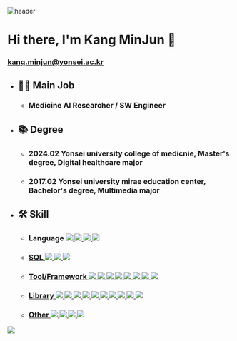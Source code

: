 ![header](https://capsule-render.vercel.app/api?type=waving&color=6994CDEE&text=&animation=twinkling&height=80)

# Hi there, I'm Kang MinJun 👋
### kang.minjun@yonsei.ac.kr

* ## 👨‍💼 Main Job
  * ### Medicine AI Researcher / SW Engineer

* ## 📚 Degree
  * ### 2024.02 Yonsei university college of medicnie, Master's degree, Digital healthcare major
  * ### 2017.02 Yonsei university mirae education center, Bachelor's degree, Multimedia major

* ## 🛠️ Skill
  * ### Language <a href="https://www.python.org/"><img src="https://img.shields.io/badge/Python-3776AB?style=for-the-badge&logo=Python&logoColor=white"> <a href="https://learn.microsoft.com/ko-kr/cpp/cpp/?view=msvc-170"><img src="https://img.shields.io/badge/c++-%2300599C.svg?style=for-the-badge&logo=c%2B%2B&logoColor=white"/> <a href="https://docs.oracle.com/javase/specs/"><img src="https://img.shields.io/badge/Java-007396?style=for-the-badge&logo=Java&logoColor=white"> <a href="https://www.r-project.org/other-docs.html"><img src="https://img.shields.io/badge/r-276DC3?style=for-the-badge&logo=r&logoColor=white">
  * ### SQL <a href="https://docs.oracle.com/en-us/iaas/mysql-database/doc/getting-started.html"><img src="https://img.shields.io/badge/mysql-4479A1?style=for-the-badge&logo=mysql&logoColor=white"> <a href="https://www.postgresql.org/docs/"><img src="https://img.shields.io/badge/postgresql-4169E1?style=for-the-badge&logo=postgresql&logoColor=white"> <a href="https://www.sqlite.org/docs.html"><img src="https://img.shields.io/badge/sqlite-003B57?style=for-the-badge&logo=sqlite&logoColor=white">
  * ### Tool/Framework <a href="https://code.visualstudio.com/docs"><img src="https://img.shields.io/badge/visualstudiocode-007ACC?style=for-the-badge&logo=visualstudiocode&logoColor=white"> <a href="https://learn.microsoft.com/en-us/visualstudio/windows/?view=vs-2022"><img src="https://img.shields.io/badge/visualstudio-5C2D91?style=for-the-badge&logo=visualstudio&logoColor=white"> <a href="https://docs.anaconda.com/index.html"><img src="https://img.shields.io/badge/anaconda-44A833?style=for-the-badge&logo=anaconda&logoColor=white"> <a href="https://www.django-rest-framework.org/"><img src="https://img.shields.io/badge/django-092E20?style=for-the-badge&logo=django&logoColor=white"> <a href="https://doc.qt.io/all-topics.html"><img src="https://img.shields.io/badge/qt-41CD52?style=for-the-badge&logo=qt&logoColor=white"> <a href="https://spring.io/guides/gs/sts"><img src="https://img.shields.io/badge/Spring Boot-007ACC?style=for-the-badge&logo=spring boot&logoColor=white"> <a href="https://docs.arduino.cc/"><img src="https://img.shields.io/badge/arduino-00878F?style=for-the-badge&logo=arduino&logoColor=white"> <a href="https://www.raspberrypi.com/documentation/"><img src="https://img.shields.io/badge/raspberrypi-A22846?style=for-the-badge&logo=raspberrypi&logoColor=white"> 
  * ### Library <a href="https://itk.org/"><img src="https://img.shields.io/badge/ITK-FD755C?style=for-the-badge&logo=ITK&logoColor=white"> <a href="https://vtk.org/"><img src="https://img.shields.io/badge/VTK-FD755C?style=for-the-badge&logo=VTK&logoColor=white"> <a href="https://www.kitware.com/open-source/"><img src="https://img.shields.io/badge/IGSTK-FD755C?style=for-the-badge&logo=IGSTK&logoColor=white"> <a href="https://www.tensorflow.org/learn"><img src="https://img.shields.io/badge/tensorflow-FF6F00?style=for-the-badge&logo=tensorflow&logoColor=white"> <a href="https://numpy.org/"><img src="https://img.shields.io/badge/numpy-013243?style=for-the-badge&logo=numpy&logoColor=white"> <a href="https://pandas.pydata.org/"><img src="https://img.shields.io/badge/pandas-150458?style=for-the-badge&logo=pandas&logoColor=white"> <a href="https://pytorch.org/"><img src="https://img.shields.io/badge/pytorch-EE4C2C?style=for-the-badge&logo=pytorch&logoColor=white"> <a href="https://matplotlib.org/"><img src="https://img.shields.io/badge/Matplotlib-396CB2?style=for-the-badge&logo=Matplotlib&logoColor=white"> <a href="https://keras.io/"><img src="https://img.shields.io/badge/keras-D00000?style=for-the-badge&logo=keras&logoColor=white"> <a href="https://scikit-learn.org/stable/"><img src="https://img.shields.io/badge/scikitlearn-F7931E?style=for-the-badge&logo=scikitlearn&logoColor=white"> 
  * ### Other <a href="https://git-scm.com/"><img src="https://img.shields.io/badge/git-F05032?style=for-the-badge&logo=git&logoColor=white"> <a href="https://www.atlassian.com/software/"><img src="https://img.shields.io/badge/jira-0052CC?style=for-the-badge&logo=jira&logoColor=white"> <a href="https://www.figma.com/"><img src="https://img.shields.io/badge/figma-F24E1E?style=for-the-badge&logo=figma&logoColor=white"> <a href="https://www.adobe.com/kr/"><img src="https://img.shields.io/badge/adobephotoshop-31A8FF?style=for-the-badge&logo=adobephotoshop&logoColor=white"> 

<img src="https://capsule-render.vercel.app/api?type=waving&color=3B66BC&height=150&section=footer" />
